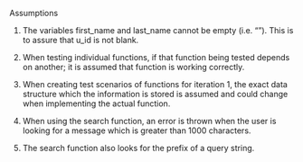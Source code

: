 Assumptions

1)  The variables first_name and last_name cannot be empty (i.e. “”). This is to assure that u_id is not blank.

2)  When testing individual functions, if that function being tested depends on another; it is assumed that function is working correctly.

3)  When creating test scenarios of functions for iteration 1, the exact data structure which the information is stored is assumed and could change when implementing the actual function.

4)  When using the search function, an error is thrown when the user is looking for a message which is greater than 1000 characters.

5)  The search function also looks for the prefix of a query string. 
